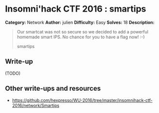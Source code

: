 # Insomni'hack CTF 2016 : smartips

**Category:** Network
**Author:** julien
**Difficulty:** Easy
**Solves:** 18
**Description:**

> Our smartcat was not so secure so we decided to add a powerful homemade smart IPS. No chance for you to have a flag now! :-)
>
> smartips

## Write-up

(TODO)

## Other write-ups and resources

* <https://github.com/hexpresso/WU-2016/tree/master/insomnihack-ctf-2016/network/Smartips>
